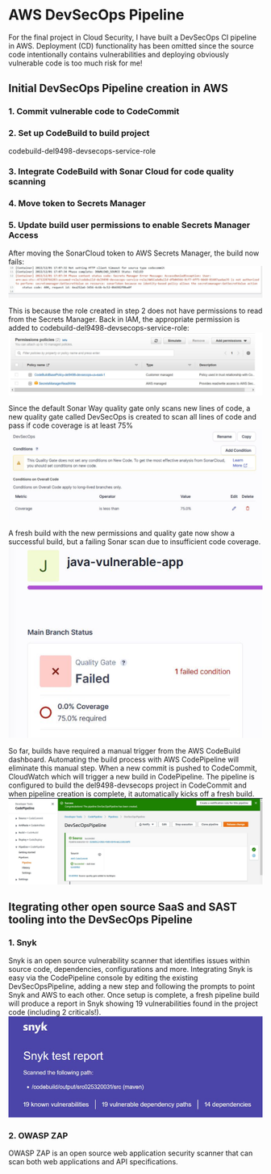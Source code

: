 # AWS DevSecOps Pipeline
For the final project in Cloud Security, I have built a DevSecOps CI pipeline in AWS. Deployment (CD) functionality has been omitted since the source code intentionally contains vulnerabilities and deploying obviously vulnerable code is too much risk for me!

## Initial DevSecOps Pipeline creation in AWS
### 1. Commit vulnerable code to CodeCommit
### 2. Set up CodeBuild to build project
codebuild-del9498-devsecops-service-role
### 3. Integrate CodeBuild with Sonar Cloud for code quality scanning
### 4. Move token to Secrets Manager
### 5. Update build user permissions to enable Secrets Manager Access
After moving the SonarCloud token to AWS Secrets Manager, the build now fails:
![Access Denied](screenshots/scrts-mgr-access-denied.JPG)

This is because the role created in step 2 does not have permissions to read from the Secrets Manager. Back in IAM, the appropriate permission is added to codebuild-del9498-devsecops-service-role:
![Updates](screenshots/scrts-mgr-read-write.JPG)

Since the default Sonar Way quality gate only scans new lines of code, a new quality gate called DevSecOps is created to scan all lines of code and pass if code coverage is at least 75%
![Quality Gate](screenshots/new-quality-gate.JPG)

A fresh build with the new permissions and quality gate now show a successful build, but a failing Sonar scan due to insufficient code coverage.
![Quality Gate2](screenshots/quality-fail.JPG)

So far, builds have required a manual trigger from the AWS CodeBuild dashboard. Automating the build process with AWS CodePipeline will eliminate this manual step. When a new commit is pushed to CodeCommit, CloudWatch which will trigger a new build in CodePipeline. The pipeline is configured to build the del9498-devsecops project in CodeCommit and when pipeline creation is complete, it automatically kicks off a fresh build.
![Pipeline](screenshots/pipeline.JPG)

## Itegrating other open source SaaS and SAST tooling into the DevSecOps Pipeline
### 1. Snyk
Snyk is an open source vulnerability scanner that identifies issues within source code, dependencies, configurations and more. 
Integrating Snyk is easy via the CodePipeline console by editing the existing DevSecOpsPipeline, adding a new step and following the prompts to point Snyk and AWS to each other. Once setup is complete, a fresh pipeline build will produce a report in Snyk showing 19 vulnerabilities found in the project code (including 2 criticals!).
![Snyk](screenshots/snyk.JPG)

### 2. OWASP ZAP
OWASP ZAP is an open source web application security scanner that can scan both web applications and API specifications.